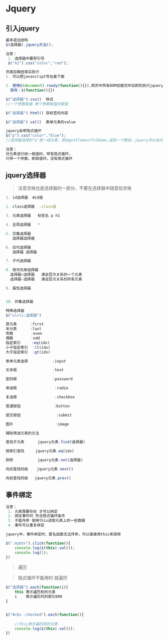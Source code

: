 # Jquery

## 引入jquery

```javascript
基本语法结构
$(选择器).jquery方法();

注意：
 1. 选择器中要带引号
 $("h1").css("color","red");
```

```javascript
页面加载结束后执行
1. 可以把javascript写在最下面

2. 使用$(document).ready(function(){}),网页中所有DOM加载完毕后即刻执行jquery
  简写：$(function(){})
```

```javascript
$("选择器").css()  样式
//一个参数取值 两个参数取值并赋值

$("选择器").html() 双标签的内容

$("选择器").val()  表单元素的value

```

```javascript
jquery自带隐式循环
$("p").css("color","blue");
//选择器选择的"p"是一组元素，类似getElementTalName,返回一个数组，jquery可以自动循环遍历数组并赋值

注意：
对元素进行统一赋值时，带有隐式循环，
只带一个参数，即取值时，没有隐式循环

```

## jquery选择器

> 注意空格也是选择器的一部分，不要在选择器中随意给空格

```javascript
1. id选择器  #id值

2. class选择器  .class值

3. 元素选择器   标签名 p h1

4. 全局选择器   *

```

```javascript
5. 交集选择器
   选择器选择器

6. 后代选择器
   选择器 选择器

7. 子代选择器

8. 相邻兄弟选择器
  选择器+选择器   满足层次关系的一个元素 
  选择器~选择器   满足层次关系的所有元素 

9. 属性选择器


10. 并集选择器
```

```javascript
特殊选择器
$("ul>li:选择器")

首元素      :first
末元素      :last
奇数        :even 
偶数        :odd
指定索引     :eq(idx)
小于指定索引  :lt(idx)
大于指定索引  :gt(idx)

```

```javascript
表单元素选择           :input

文本框                :text

密码框                :password

单选框                 :radio

复选框                 :checkbox

普通按钮               :button

提交按钮                :submit

图片                   :image

```

```javascript
辅助筛选元素的方法

查找子元素      jquery元素.find(选择器)

按索引查找     jquery元素.eq(idx)

排除           jquery元素.not(选择器)

向后查找同级    jquery元素.next()

向前查找同级   jquery元素.prev()

```



## 事件绑定

```javascript
注意：
 1. 元素需要存在 才可以绑定
 2. 绑定事件时 符合隐式循环条件
 3. 不能传参 使用this读取元素上的一些数据
 4. 事件可以重复绑定
```



```javascript
jquery中，事件绑定时，匿名函数无法传参，可以直接用this来调用

$(".mybtn").click(function(){
    console.log($(this).val());
    console.log(1);
})
```

> 遍历

> 隐式循环不能用时 就遍历

```javascript
$("选择器").each(function(i){
    this 表示遍历到的元素
    i    表示遍历时的索引000
}
```



```javascript

$("#cbs :checked").each(function(){
    
    //this表示遍历到的元素
    console.log($(this).val());
})
```

